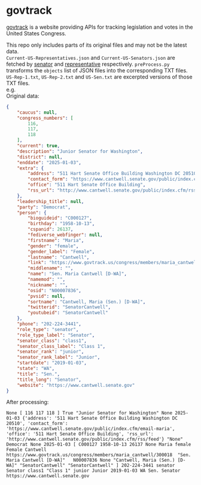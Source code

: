 # govtrack
[govtrack](https://www.govtrack.us/) is a website providing APIs for tracking legislation and votes in the United States Congress.

This repo only includes parts of its original files and may not be the latest data.     
`Current-US-Representatives.json` and `Current-US-Senators.json` are fetched by [senator](https://www.govtrack.us/api/v2/role?current=true&role_type=senator) and [representative](https://www.govtrack.us/api/v2/role?current=true&role_type=representative) respectively. `preProcess.py` transforms the `objects` list of JSON files into the corresponding TXT files. `US-Rep-1.txt`, `US-Rep-2.txt` and `US-Sen.txt` are excerpted versions of those TXT files.  
e.g.  
Original data:
```json
{
    "caucus": null,
    "congress_numbers": [
        116,
        117,
        118
    ],
    "current": true,
    "description": "Junior Senator for Washington",
    "district": null,
    "enddate": "2025-01-03",
    "extra": {
        "address": "511 Hart Senate Office Building Washington DC 20510",
        "contact_form": "https://www.cantwell.senate.gov/public/index.cfm/email-maria",
        "office": "511 Hart Senate Office Building",
        "rss_url": "http://www.cantwell.senate.gov/public/index.cfm/rss/feed"
    },
    "leadership_title": null,
    "party": "Democrat",
    "person": {
        "bioguideid": "C000127",
        "birthday": "1958-10-13",
        "cspanid": 26137,
        "fediverse_webfinger": null,
        "firstname": "Maria",
        "gender": "female",
        "gender_label": "Female",
        "lastname": "Cantwell",
        "link": "https://www.govtrack.us/congress/members/maria_cantwell/300018",
        "middlename": "",
        "name": "Sen. Maria Cantwell [D-WA]",
        "namemod": "",
        "nickname": "",
        "osid": "N00007836",
        "pvsid": null,
        "sortname": "Cantwell, Maria (Sen.) [D-WA]",
        "twitterid": "SenatorCantwell",
        "youtubeid": "SenatorCantwell"
    },
    "phone": "202-224-3441",
    "role_type": "senator",
    "role_type_label": "Senator",
    "senator_class": "class1",
    "senator_class_label": "Class 1",
    "senator_rank": "junior",
    "senator_rank_label": "Junior",
    "startdate": "2019-01-03",
    "state": "WA",
    "title": "Sen.",
    "title_long": "Senator",
    "website": "https://www.cantwell.senate.gov"
}
```
After processing:
```
None [ 116 117 118 ] True "Junior Senator for Washington" None 2025-01-03 {'address': '511 Hart Senate Office Building Washington DC 20510', 'contact_form': 'https://www.cantwell.senate.gov/public/index.cfm/email-maria', 'office': '511 Hart Senate Office Building', 'rss_url': 'http://www.cantwell.senate.gov/public/index.cfm/rss/feed'} "None" Democrat None 2025-01-03 [ C000127 1958-10-13 26137 None Maria female Female Cantwell https://www.govtrack.us/congress/members/maria_cantwell/300018  "Sen. Maria Cantwell [D-WA]"   N00007836 None "Cantwell, Maria (Sen.) [D-WA]" "SenatorCantwell" "SenatorCantwell" ] 202-224-3441 senator Senator class1 "Class 1" junior Junior 2019-01-03 WA Sen. Senator https://www.cantwell.senate.gov
```